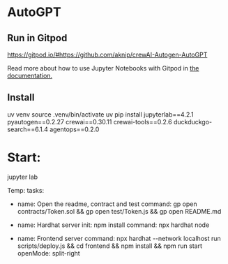 # AutoGPT

## Run in Gitpod
https://gitpod.io/#https://github.com/aknip/crewAI-Autogen-AutoGPT

Read more about how to use Jupyter Notebooks with Gitpod in [the documentation.](https://www.gitpod.io/docs/references/ides-and-editors/jupyter-notebooks)

## Install
uv venv
source .venv/bin/activate
uv pip install jupyterlab==4.2.1 pyautogen==0.2.27 crewai==0.30.11 crewai-tools==0.2.6 duckduckgo-search==6.1.4 agentops==0.2.0

# Start:
jupyter lab


Temp:
tasks:
  - name: Open the readme, contract and test
    command: gp open contracts/Token.sol && gp open test/Token.js && gp open README.md
  
  - name: Hardhat server
    init: npm install
    command: npx hardhat node

  - name: Frontend server
    command: npx hardhat --network localhost run scripts/deploy.js && cd frontend && npm install && npm run start
    openMode: split-right
